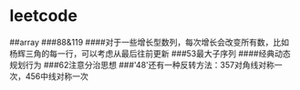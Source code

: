 # leetcode
##array
###88&119
####对于一些增长型数列，每次增长会改变所有数，比如杨辉三角的每一行，可以考虑从最后往前更新
###53最大子序列
####经典动态规划行为
###62注意分治思想
###'48'还有一种反转方法：357对角线对称一次，456中线对称一次
